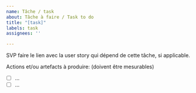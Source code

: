 ```yaml
---
name: Tâche / task
about: Tâche à faire / Task to do
title: "[task]"
labels: task
assignees: ''

---
```


SVP faire le lien avec la user story qui dépend de cette tâche, si applicable.

Actions et/ou artefacts à produire: (doivent être mesurables)
- [ ] ...
- [ ] ...

